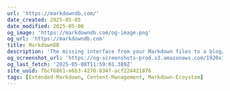 ```yaml
---
url: 'https://markdowndb.com/'
date_created: 2025-05-05
date_modified: 2025-05-08
og_image: 'https://markdowndb.com/og-image.png'
og_url: 'https://markdowndb.com'
title: MarkdownDB
description: 'The missing interface from your Markdown files to a blog/digital garden/notion alternative and more.'
og_screenshot_url: 'https://og-screenshots-prod.s3.amazonaws.com/1920x1080/80/false/02a23e5960e635fc46b021af79f96895d77ccaf6d7411e11136f5ad2ebfcdaf7.jpeg'
og_last_fetch: '2025-05-08T11:59:01.389Z'
site_uuid: fbcf6861-e6b3-4270-834f-acf224421876
tags: [Extended-Markdown, Content-Management, Markdown-Ecoystem]
---
```


